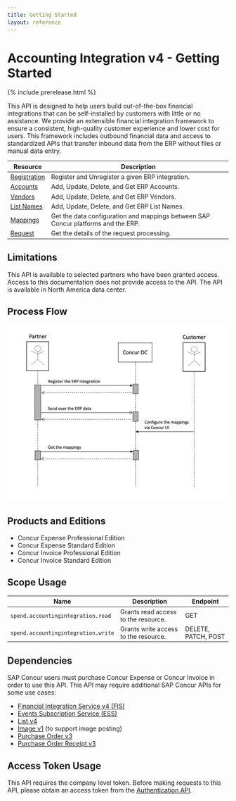 ```yaml
---
title: Getting Started
layout: reference
---
```


# Accounting Integration v4 - Getting Started

{% include prerelease.html %}

This API is designed to help users build out-of-the-box financial integrations that can be self-installed by customers with little or no assistance. We provide an extensible financial integration framework to ensure a consistent, high-quality customer experience and lower cost for users. This framework includes outbound financial data and access to standardized APIs that transfer inbound data from the ERP without files or manual data entry.

Resource|Description
---|---
[Registration](./v4.accountingintegration-registration.html)|Register and Unregister a given ERP integration.
[Accounts](./v4.accountingintegration-account.html)|Add, Update, Delete, and Get ERP Accounts.
[Vendors](./v4.accountingintegration-vendor.html)|Add, Update, Delete, and Get ERP Vendors.
[List Names](./v4.accountingintegration-list.html)|Add, Update, Delete, and Get ERP List Names.
[Mappings](./v4.accountingintegration-mappings.html)|Get the data configuration and mappings between SAP Concur platforms and the ERP.
[Request](./v4.accountingintegration-request.html)|Get the details of the request processing.

## Limitations

This API is available to selected partners who have been granted access. Access to this documentation does not provide access to the API. The API is available in North America data center.

## <a name="process-flow"></a>Process Flow

![Process Flow for Accounting Integration V4](./v4.accountingintegration-process-flow.png)

## <a name="products-editions"></a>Products and Editions

* Concur Expense Professional Edition
* Concur Expense Standard Edition
* Concur Invoice Professional Edition
* Concur Invoice Standard Edition

## <a name="scope-usage"></a>Scope Usage

Name|Description|Endpoint
---|---|---
`spend.accountingintegration.read`|Grants read access to the resource.|GET
`spend.accountingintegration.write`|Grants write access to the resource.|DELETE, PATCH, POST

## <a name="dependencies"></a>Dependencies

SAP Concur users must purchase Concur Expense or Concur Invoice in order to use this API. This API may require additional SAP Concur APIs for some use cases:

* [Financial Integration Service v4 (FIS)](https://developer.concur.com/api-reference/financial-integration/v4.financial-integration.html)
* [Events Subscription Service (ESS)](https://developer.concur.com/api-reference/common/ess/getting-started.html)
* [List v4](https://developer.concur.com/api-reference/common/lists/v4.list.html)
* [Image v1](https://developer.concur.com/api-reference/image/v1.image.html) (to support image posting)
* [Purchase Order v3](https://developer.concur.com/api-reference/invoice/v3.purchase-order.html)
* [Purchase Order Receipt v3](https://developer.concur.com/api-reference/invoice/v3.purchase-order-receipt.html)

## <a name="access-token-usage"></a>Access Token Usage

This API requires the company level token. Before making requests to this API, please obtain an access token from the [Authentication API](https://developer.concur.com/api-reference/authentication/getting-started.html).
